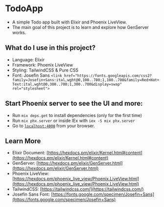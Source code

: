 # TodoApp

  * A simple Todo app built with Elixir and Phoenix LiveView.
  * The main goal of this project is to learn and explore how GenServer works.

## What do I use in this project?
  * Language: Elixir
  * Framework: Phoenix LiveView
  * Styling: TailwindCSS & Pure CSS
  * Font: Josefin Sans `<link href="https://fonts.googleapis.com/css2?family=Josefin+Sans:ital,wght@0,100..700;1,100..700&family=Red+Hat+Text:ital,wght@0,300..700;1,300..700&display=swap" rel="stylesheet">`

## Start Phoenix server to see the UI and more:

  * Run `mix deps.get` to install dependencies (only for the first time)
  * Run `mix phx.server` or inside IEx with `iex -S mix phx.server`
  * Go to [`localhost:4000`](http://localhost:4000) from your browser.

## Learn More

  * Elixir Document: [https://hexdocs.pm/elixir/Kernel.html#content](https://hexdocs.pm/elixir/Kernel.html#content)
  * GenServer: [https://hexdocs.pm/elixir/GenServer.html](https://hexdocs.pm/elixir/GenServer.html)
  * Phoenix LiveView: [https://hexdocs.pm/phoenix_live_view/Phoenix.LiveView.html](https://hexdocs.pm/phoenix_live_view/Phoenix.LiveView.html)
  * TailwindCSS: [https://tailwindcss.com/](https://tailwindcss.com/)
  * Josefin Sans Font: [https://fonts.google.com/specimen/Josefin+Sans](https://fonts.google.com/specimen/Josefin+Sans)


